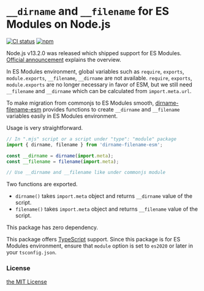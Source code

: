 `__dirname` and `__filename` for ES Modules on Node.js
======================================================
[![CI status](https://github.com/rhysd/github-action-benchmark/workflows/CI/badge.svg)](https://github.com/rhysd/dirname-filename-esm/actions?query=workflow%3ACI)
[![npm](https://badge.fury.io/js/dirname-filename-esm.svg)](https://www.npmjs.com/package/dirname-filename-esm)

Node.js v13.2.0 was released which shipped support for ES Modules. [Official announcement](https://medium.com/@nodejs/announcing-core-node-js-support-for-ecmascript-modules-c5d6dc29b663)
explains the overview.

In ES Modules environment, global variables such as `require`, `exports`, `module.exports`, `__filename`,
`__dirname` are not available. `require`, `exports`, `module.exports` are no longer necessary in favor
of ESM, but we still need `__filename` and `__dirname` which can be calculated from `import.meta.url`.

To make migration from commonjs to ES Modules smooth, [dirname-filename-esm](https://www.npmjs.com/package/dirname-filename-esm)
provides functions to create `__dirname` and `__filename` variables easily in ES Modules environment.

Usage is very straightforward.

```javascript
// In ".mjs" script or a script under "type": "module" package
import { dirname, filename } from 'dirname-filename-esm';

const __dirname = dirname(import.meta);
const __filename = filename(import.meta);

// Use __dirname and __filename like under commonjs module
```

Two functions are exported.

- `dirname()` takes `import.meta` object and returns `__dirname` value of the script.
- `filename()` takes `import.meta` object and returns `__filename` value of the script.

This package has zero dependency.

This package offers [TypeScript](https://www.typescriptlang.org/) support. Since this package is for
ES Modules environment, ensure that `module` option is set to `es2020` or later in your `tsconfig.json`.

### License

[the MIT License](./LICENSE.txt)

